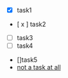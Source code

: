 - [x] task1
- [ x ] task2
- [ ] task3
- [ ] task4
- []task5
- [not a task at all](https://google.com)
